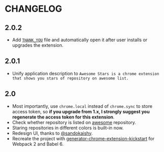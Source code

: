 # CHANGELOG

## 2.0.2

- Add [`THANK_YOU`](THANK_YOU.md) file and automatically open it after user installs or upgrades the extension.

## 2.0.1

- Unify application description to `Awesome Stars is a chrome extension that shows you stars of repository on awesome list.`

## 2.0

- Most importantly, use `chrome.local` instead of `chrome.sync` to store access token, so **if you upgrade from 1.x, I strongly suggest you regenerate the access token for this extension**.
- Check whether repository is listed on [awesome](https://awesome.re/) repository.
- Staring repositories in different colors is built-in now.
- Redesign UI, thanks to [@sandokaishy](https://github.com/sandokaishy).
- Recreate the project with [generator-chrome-extension-kickstart](https://github.com/HaNdTriX/generator-chrome-extension-kickstart) for Webpack 2 and Babel 6.
